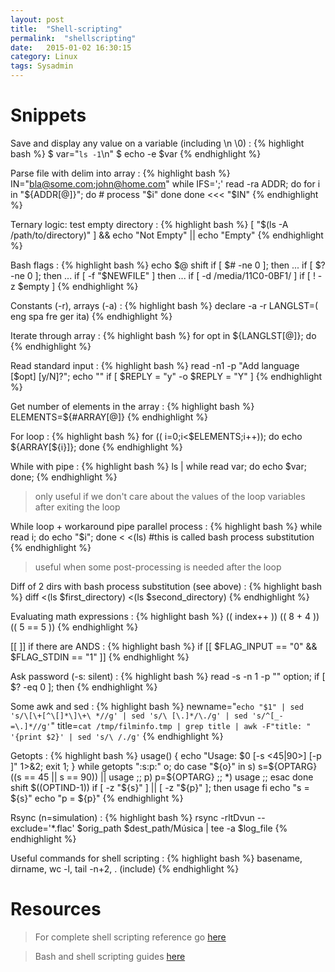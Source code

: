 ```yaml
---
layout: post
title:  "Shell-scripting"
permalink:  "shellscripting"
date:   2015-01-02 16:30:15
category: Linux
tags: Sysadmin
---
```

# Snippets

Save and display any value on a variable (including \n \0)
: {% highlight bash %}
$ var="`ls -1`\n"
$ echo -e $var
{% endhighlight %}

Parse file with delim into array
: {% highlight bash %}
IN="bla@some.com;john@home.com"
while IFS=';' read -ra ADDR; do
        for i in "${ADDR[@]}"; do
            # process "$i"
        done
    done <<< "$IN"
{% endhighlight %}

Ternary logic: test empty directory
: {% highlight bash %}
[ "$(ls -A /path/to/directory)" ] && echo "Not Empty" || echo "Empty"
{% endhighlight %}

Bash flags
: {% highlight bash %}
echo $@
shift
if [ $# -ne 0 ]; then ...
if [ $? -ne 0 ]; then ...
if [ -f "$NEWFILE" ] then ...
if [ -d /media/11C0-0BF1/ ]
if [ ! -z $empty ]
{% endhighlight %}

Constants (-r), arrays (-a)
: {% highlight bash %}
declare -a -r LANGLST=( eng spa fre ger ita)
{% endhighlight %}

Iterate through array
: {% highlight bash %}
for opt in ${LANGLST[@]}; do
{% endhighlight %}

Read standard input
: {% highlight bash %}
read -n1 -p "Add language [$opt] [y/N]?"; echo ""
if [ $REPLY = "y" -o $REPLY = "Y" ]
{% endhighlight %}

Get number of elements in the array
: {% highlight bash %}
ELEMENTS=${#ARRAY[@]}
{% endhighlight %}

For loop
: {% highlight bash %}
for (( i=0;i<$ELEMENTS;i++)); do echo ${ARRAY[${i}]}; done 
{% endhighlight %}

While with pipe
: {% highlight bash %}
ls | while read var; do echo $var; done;
{% endhighlight %}
> only useful if we don't care about the values of the loop variables after exiting the loop

While loop + workaround pipe parallel process
: {% highlight bash %}
while read i; do echo "$i"; done < <(ls)  #this is called bash process substitution
{% endhighlight %}
> useful when some post-processing is needed after the loop

Diff of 2 dirs with bash process substitution (see above)
: {% highlight bash %}
diff <(ls $first_directory) <(ls $second_directory)
{% endhighlight %}

Evaluating math expressions
: {% highlight bash %}
(( index++ ))
(( 8 + 4 ))
(( 5 == 5 ))
{% endhighlight %}

[[ ]] if there are ANDS
: {% highlight bash %}
if [[ $FLAG_INPUT == "0" && $FLAG_STDIN == "1" ]]
{% endhighlight %}

Ask password (-s: silent)
: {% highlight bash %}
    read -s -n 1 -p "" option;
    if [ $? -eq 0 ]; then
{% endhighlight %}

Some awk and sed
: {% highlight bash %}
newname="`echo "$1" | sed 's/\[\+[^\[]*\]\+\ *//g' | sed 's/\ [\.]*/\./g' | sed 's/^[_-=\.]*//g'`"
title=`cat /tmp/filminfo.tmp | grep title | awk -F"title: " '{print $2}' | sed 's/\ /./g'`
{% endhighlight %}

Getopts
: {% highlight bash %}
usage() { echo "Usage: $0 [-s <45|90>] [-p <string>]" 1>&2; exit 1; }
while getopts ":s:p:" o; do
    case "${o}" in
        s)
            s=${OPTARG}
            ((s == 45 || s == 90)) || usage
            ;;
        p)
            p=${OPTARG}
            ;;
        *)
            usage
            ;;
    esac
done
shift $((OPTIND-1))
if [ -z "${s}" ] || [ -z "${p}" ]; then
    usage
fi
echo "s = ${s}"
echo "p = ${p}"
{% endhighlight %}

Rsync (n=simulation)
: {% highlight bash %}
rsync -rltDvun --exclude='*.flac' $orig_path $dest_path/Música | tee -a $log_file
{% endhighlight %}

Useful commands for shell scripting
: {% highlight bash %}
basename, dirname, wc -l, tail -n+2, . (include)
{% endhighlight %}

# Resources

> For complete shell scripting reference go [here](http://www.tldp.org/LDP/abs/html/)

> Bash and shell scripting guides [here](http://wiki.bash-hackers.org)

